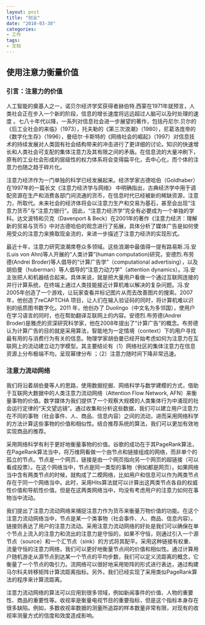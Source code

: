 ```yaml
---
layout: post
title: "创业"
date: "2010-03-30"
categories:
- 工作
tags:
- 文档
---
```


## 使用注意力衡量价值

### 引言：注意力的价值

人工智能的奠基人之一，诺贝尔经济学奖获得者赫伯特.西蒙在1971年就预言，人类社会正在步入一个新的阶段，信息的增长速度将远远超过人脑可以及时处理的速度 。七八十年代以降，一系列对信息社会进一步展望的著作，包括丹尼尔.贝尔的《后工业社会的来临》（1973），托夫勒的《第三次浪潮》（1980），尼葛洛庞帝的《数字化生存》（1996），曼纽尔·卡斯特的《网络社会的崛起》（1997）对信息技术的持续发展对人类固有社会结构带来的冲击进行了更详细的讨论。知识的快速增长和人类社会可支配的集体注意力及其有限之间的矛盾。在信息流的大量冲刷下，原有的工业社会形成的层级性的权力体系将会变得扁平化，去中心化，而个体的注意力也随之趋于碎片化。

注意力经济作为一门单独的科学已经发展起来。经济学家古德哈伯（Goldhaber）在1997年的一篇长文《注意力经济学与网络》 中明确指出，古典经济学中用于调配资源在生产和消费各部门间流通的货币，在信息时代已经被新的稀缺资源，注意力，所取代。未来社会的经济体将会以注意力生产和交易为基石，甚至会出现“注意力货币”与“注意力银行”。因此，“注意力经济学”完全有必要成为一个单独的学科。达文波特和贝克（Davenport & Beck）在2001年的著作《注意力经济：理解新的贸易与货币》中对古德哈伯的观念进行了拓展，具体分析了媒体广告是如何使用受众的注意力来换取现金流的，来进一步描述了注意力经济的实现形式。

最近十年，注意力研究浪潮席卷众多领域。这些浪潮中最值得一提有路易斯.冯.安(Luis von Ahn)等人开展的“人类计算”(human computation)研究，安德烈.布劳德(Andrei Broder)等人倡导的“计算广告学”（computational advertising），以及胡伯曼（huberman）等人倡导的“注意力动力学”（attention dynamics）。冯.安主张把人和机器结合起来。具体来说，就是把大量用户看做一个通过互联网连接的并行计算系统，在终端上通过人类技能接近计算机难以解决的复杂问题。冯.安2005年创造了一个游戏，让玩家查看并标记图片从而去改善图片的搜索。2007年，他创造了reCAPTCHA 项目，让人们在输入验证码的同时，将计算机难以识别的纸质图书数字化。2011 年，他创办了 Duolingo（中文名为多邻国），使用户在学习语言的同时，也在帮助翻译互联网上的内容。安德烈.布劳德(Andrei Broder)是雅虎的资深研究科学家，他在2008年提出了“计算广告”的概念。布劳德认为计算广告的目的就是采用算法，智能地为一定情境（context）下的用户寻找最有用的与消费行为有关的信息。物理学家胡伯曼已经开始考虑如何为注意力在互联网上的流动建立动力学模型。其主要结论有（1）网络社区的集体注意力在信息资源上分布极端不均，呈现幂律分布 ；（2）注意力随时间下降非常迅速。

### 注意力流动网络

我们将沿着胡伯曼等人的思路，使用数据挖掘、网络科学与数学建模的方式，借助于互联网大数据中的人类注意力流动网络（Attention Flow Network, AFN）来衡量事物的价值。数字媒体为我们提供了一个观察大规模的人类集体行为中涌现的社会运行定律的“天文望远镜”。通过收集和分析这些数据，我们可以建立用户注意力在不同的事物（社会事件、人、商品、信息内容）之间的流动，进而采用网络科学的方法计算这些事物的价值和相似性。结合推荐系统的算法，我们可以更加有效地实现商品的推荐。

采用网络科学有利于更好地衡量事物的价值。谷歌的成功在于其PageRank算法，在PageRank算法当中，将万维网看做一个由节点和链接组成的网络，而非单个的孤立的节点。节点是一个网页，链接是由一个网页指向另一个网页的超链接（可以看成投票）。在这个网络当中，节点是同一类型的事物（例如都是网页）。如果网络当中含有两类节点的时候，就构成了二模网络，比如用户和信息可以作为两类节点存在于同一个网络当中。此时，采用Hits算法就可以计算出这两类节点各自的权威性价值和导航性价值。但是在这两类网络当中，均没有考虑用户的注意力如何在事物当中流动。

我们提出了注意力流动网络来捕捉注意力作为货币来衡量万物价值的功能。在这个注意力流动网络当中，节点是某一个类事物（社会事件、人、商品、信息内容）。链接则表达了用户的注意力流动。采用注意力流动网络的好处是我们可以确保在单个节点上流入的注意力和流出的注意力是守恒的，如果不守恒，则通过引入一个源节点（source）和一个汇节点（sink）的方式将其配平。采用这种链接有权重、流量守恒的注意力网络，我们可以更好地衡量节点间的价值和相似性。通过计算用户随机游走从源节点到达某一个节点的平均步数，我们可以定义流距离的概念，它衡量了一个节点的吸引力。流网络可以很好地采用矩阵的形式进行表达，通过构建马尔科夫转移矩阵计算流距离指标。另外，我们已经实现了采用类似PageRank算法的程序来计算流距离。

注意力流动网络的算法可以应用到很多领域，例如新闻事件的价值、人物的重要性、商品的重要性等。收视率是衡量电视节目的重要指标，但是这个指标本身存在很多缺陷。例如，多数收视率数据的测量所追踪的样本数量非常有限，对现有的收视率测量方式的信度和效度造成影响。
